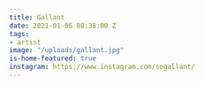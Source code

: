 ```yaml
---
title: Gallant
date: 2021-01-06 08:38:00 Z
tags:
- artist
image: "/uploads/gallant.jpg"
is-home-featured: true
instagram: https://www.instagram.com/sogallant/
---
```


